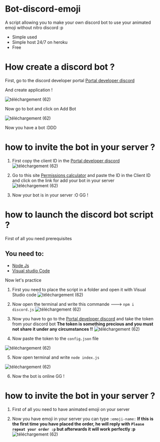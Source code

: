 # Bot-discord-emoji

A script allowing you to make your own discord bot to use your animated emoji without nitro discord :p

* Simple used
* Simple host 24/7 on heroku
* Free

# How create a discord bot ?

First, go to the discord developer portal 
[Portal developer discord](https://discord.com/developers/applications)

And create application !

![téléchargement (62)](https://user-images.githubusercontent.com/60527359/93457640-89b5a600-f8df-11ea-8d57-fb4843b679c4.png)

Now go to bot and click on Add Bot

![téléchargement (62)](https://skybot.fr/uploads/1600338156.png)

Now you have a bot :DDD

# how to invite the bot in your server ?

1. First copy the client ID in the [Portal developer discord](https://discord.com/developers/applications)
![téléchargement (62)](https://skybot.fr/uploads/1600345742.gif)

2. Go to this site [Permissions calculator](https://discordapi.com/permissions.html#536881152) and paste the ID in the Client ID and click on the link for add your bot in your server
![téléchargement (62)](https://im2.ezgif.com/tmp/ezgif-2-5151b452ba05.gif)

3. Now your bot is in your server :O GG !

# how to launch the discord bot script ?

First of all you need prerequisites

## You need to:

* [Node Js](https://nodejs.org/en/)
* [Visual studio Code](https://code.visualstudio.com/)

Now let's practice

1. First you need to place the script in a folder and open it with Visual Studio code
![téléchargement (62)](https://skybot.fr/uploads/1600344660.png)

2. Now open the terminal and write this commande ---> `npm i discord.js`
![téléchargement (62)](https://skybot.fr/uploads/1600344890.gif)

3. Now you have to go to the [Portal developer discord](https://discord.com/developers/applications) and take the token from your discord bot 
**The token is something precious and you must not share it under any circumstances !!**
![téléchargement (62)](https://skybot.fr/uploads/1600345133.png)

4. Now paste the token to the `config.json` file  

![téléchargement (62)](https://skybot.fr/uploads/1600345413.gif)

5. Now open terminal and write `node index.js` 

![téléchargement (62)](https://skybot.fr/uploads/1600345531.gif)

6. Now the bot is online GG !

# how to invite the bot in your server ?

1. First of all you need to have animated emoji on your server

2. Now you have emoji in your server you can type `:emoji-name:` 
**If this is the first time you have placed the order, he will reply with `Please repeat your order :p` but afterwards it will work perfectly :p**
![téléchargement (62)](https://skybot.fr/uploads/1600347224.gif)



